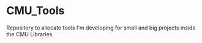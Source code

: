# CMU_Tools
Repository to allocate tools I'm developing for small and big projects inside the CMU Libraries.
